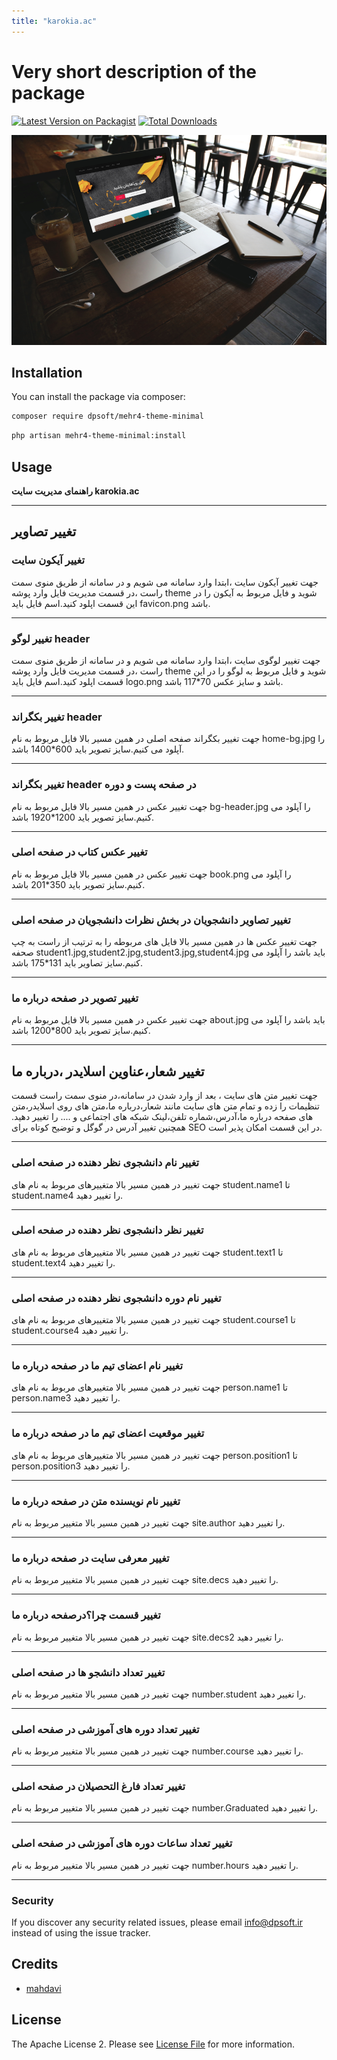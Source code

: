 ```yaml
---
title: "karokia.ac"
---
```


# Very short description of the package

[![Latest Version on Packagist](https://img.shields.io/packagist/v/dpsoft/mehr4-theme-minimal.svg?style=flat-square)](https://packagist.org/packages/dpsoft/mehr4-theme-minimal)
[![Total Downloads](https://img.shields.io/packagist/dt/dpsoft/mehr4-theme-minimal.svg?style=flat-square)](https://packagist.org/packages/dpsoft/mehr4-theme-minimal)

![my package](karokia.jpg)

## Installation

You can install the package via composer:

```bash
composer require dpsoft/mehr4-theme-minimal
```
```bash
php artisan mehr4-theme-minimal:install
```

## Usage

**راهنمای  مدیریت سایت karokia.ac**
____
## تغییر تصاویر

### تغییر آیکون سایت

جهت تغییر آیکون سایت ،ابتدا وارد سامانه می شویم و در سامانه از طریق منوی سمت راست ،در قسمت مدیریت فایل وارد پوشه theme شوید و فایل مربوط به آیکون را در این قسمت اپلود کنید.اسم فایل باید favicon.png باشد.
___
### تغییر لوگو header

جهت تغییر لوگوی سایت ،ابتدا وارد سامانه می شویم و در سامانه از طریق منوی سمت راست ،در قسمت مدیریت فایل وارد پوشه theme شوید و فایل مربوط به لوگو را در این قسمت اپلود کنید.اسم فایل باید logo.png باشد و سایز عکس 70*117 باشد.

___

### تغییر بکگراند header

جهت تغییر بکگراند صفحه اصلی در همین مسیر بالا فایل مربوط به نام home-bg.jpg را آپلود می کنیم.سایز تصویر باید 600*1400 باشد.
___

### تغییر بکگراند header در صفحه پست و دوره
جهت تغییر عکس در همین مسیر بالا فایل مربوط به نام bg-header.jpg را آپلود می کنیم.سایز تصویر باید 1200*1920 باشد.
___
### تغییر عکس کتاب در صفحه اصلی 
جهت تغییر عکس در همین مسیر بالا فایل مربوط به نام book.png را آپلود می کنیم.سایز تصویر باید 350*201 باشد.
___
### تغییر تصاویر دانشجویان در بخش نظرات دانشجویان در صفحه اصلی
جهت تغییر عکس ها در همین مسیر بالا فایل های مربوطه را به ترتیب از راست به چپ صحفه student1.jpg,student2.jpg,student3.jpg,student4.jpg باید باشد را آپلود می کنیم.سایز تصاویر باید 131*175 باشد.
___
### تغییر تصویر در صفحه درباره ما  
جهت تغییر عکس در همین مسیر بالا فایل مربوط به نام about.jpg باید باشد را آپلود می کنیم.سایز تصویر باید 800*1200 باشد.

___

## تغییر شعار،عناوین اسلایدر ،درباره ما  
جهت تغییر متن های سایت ، بعد از وارد شدن در سامانه،در منوی سمت راست قسمت تنظیمات را زده و تمام متن های سایت مانند شعار،درباره ما،متن های روی اسلایدر،متن های صفحه درباره ما،آدرس،شماره تلفن،لینک شبکه های اجتماعی و .... را تغییر دهید.
همچنین تغییر آدرس در گوگل  و توضیح کوتاه برای SEO در این قسمت امکان پذیر است.	

___
### تغییر نام دانشجوی نظر دهنده در صفحه اصلی
جهت تغییر در همین مسیر بالا متغییرهای مربوط به نام های student.name1 تا student.name4 را تغییر دهید.
___
### تغییر نظر دانشجوی نظر دهنده در صفحه اصلی
جهت تغییر در همین مسیر بالا متغییرهای مربوط به نام های student.text1 تا student.text4 را تغییر دهید.
___
### تغییر نام دوره دانشجوی نظر دهنده در صفحه اصلی
جهت تغییر در همین مسیر بالا متغییرهای مربوط به نام های student.course1 تا student.course4 را تغییر دهید.
___
### تغییر نام اعضای تیم ما در صفحه درباره ما 
جهت تغییر در همین مسیر بالا متغییرهای مربوط به نام های person.name1 تا person.name3 را تغییر دهید.
___
### تغییر موقعیت اعضای تیم ما در صفحه درباره ما 
جهت تغییر در همین مسیر بالا متغییرهای مربوط به نام های person.position1 تا person.position3 را تغییر دهید.
___
### تغییر نام نویسنده متن در صفحه درباره ما 
جهت تغییر در همین مسیر بالا متغییر مربوط به نام site.author را تغییر دهید.
___
### تغییر معرفی سایت در صفحه درباره ما
جهت تغییر در همین مسیر بالا متغییر مربوط به نام site.decs را تغییر دهید.
___
### تغییر قسمت چرا؟‌درصفحه درباره ما
جهت تغییر در همین مسیر بالا متغییر مربوط به نام site.decs2 را تغییر دهید.
___
### تغییر تعداد دانشجو ها در صفحه اصلی
جهت تغییر در همین مسیر بالا متغییر مربوط به نام number.student را تغییر دهید.
___
### تغییر تعداد دوره های آموزشی در صفحه اصلی
جهت تغییر در همین مسیر بالا متغییر مربوط به نام number.course را تغییر دهید.
___

### تغییر تعداد  فارغ التحصیلان در صفحه اصلی
جهت تغییر در همین مسیر بالا متغییر مربوط به نام number.Graduated را تغییر دهید.
___

### تغییر تعداد ساعات دوره های آموزشی در صفحه اصلی
جهت تغییر در همین مسیر بالا متغییر مربوط به نام number.hours را تغییر دهید.
___


### Security

If you discover any security related issues, please email info@dpsoft.ir instead of using the issue tracker.

## Credits

- [mahdavi](http://mygitlab.ir/dpsoft)

## License

The Apache License 2. Please see [License File](LICENSE.md) for more information.
